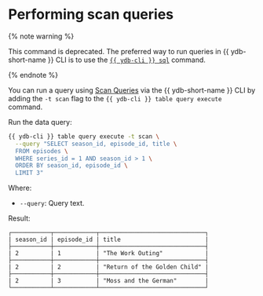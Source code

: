 # Performing scan queries

{% note warning %}

This command is deprecated.
The preferred way to run queries in {{ ydb-short-name }} CLI is to use the [`{{ ydb-cli }} sql`](../../sql.md) command.

{% endnote %}

You can run a query using [Scan Queries](../../../../concepts/scan_query.md) via the {{ ydb-short-name }} CLI by adding the `-t scan` flag to the `{{ ydb-cli }} table query execute` command.

Run the data query:

```bash
{{ ydb-cli }} table query execute -t scan \
  --query "SELECT season_id, episode_id, title \
  FROM episodes \
  WHERE series_id = 1 AND season_id > 1 \
  ORDER BY season_id, episode_id \
  LIMIT 3"
```

Where:

* `--query`: Query text.

Result:

```text
┌───────────┬────────────┬──────────────────────────────┐
| season_id | episode_id | title                        |
├───────────┼────────────┼──────────────────────────────┤
| 2         | 1          | "The Work Outing"            |
├───────────┼────────────┼──────────────────────────────┤
| 2         | 2          | "Return of the Golden Child" |
├───────────┼────────────┼──────────────────────────────┤
| 2         | 3          | "Moss and the German"        |
└───────────┴────────────┴──────────────────────────────┘
```


